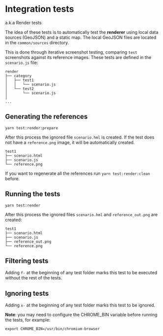 
# Integration tests

a.k.a Render tests

The idea of these tests is to automatically test the **renderer** using local data sources (GeoJSON) and a static map. The local GeoJSON files are located in the `common/sources` directory.

This is done through iterative screenshot testing, comparing `test` screenshots against its reference images. These tests are defined in the `scenario.js` file:

```
render
├── category
│   ├── test1
│   │   └── scenario.js
│   └── test2
│       └── scenario.js
│
...
```

## Generating the references

```
yarn test:render:prepare
```

After this process the ignored file `scenario.hml` is created. If the test does not have a `reference.png` image, it will be automatically created.

```
test1
├── scenario.html
├── scenario.js
└── reference.png
```

If you want to regenerate all the references run `yarn test:render:clean` before.

## Running the tests

```
yarn test:render
```

After this process the ignored files `scenario.hml` and `reference_out.png` are created:

```
test1
├── scenario.html
├── scenario.js
├── reference_out.png
└── reference.png
```

## Filtering tests

Adding `f-` at the beginning of any test folder marks this test to be executed without the rest of the tests.

## Ignoring tests

Adding `x-` at the beginning of any test folder marks this test to be ignored.


**Note**: you may need to configure the CHROME_BIN variable before running the tests, for example:

```
export CHROME_BIN=/usr/bin/chromium-browser
```

